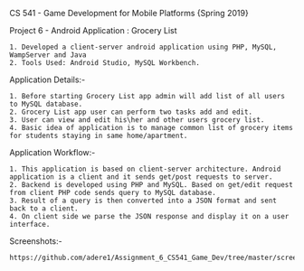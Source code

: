 CS 541 - Game Development for Mobile Platforms {Spring 2019}

Project 6 - Android Application : Grocery List


	1. Developed a client-server android application using PHP, MySQL, WampServer and Java
	2. Tools Used: Android Studio, MySQL Workbench.
	

Application Details:-	

    
    1. Before starting Grocery List app admin will add list of all users to MySQL database.	
	2. Grocery List app user can perform two tasks add and edit.
	3. User can view and edit his\her and other users grocery list.
	4. Basic idea of application is to manage common list of grocery items for students staying in same home/apartment.


Application Workflow:-
    
	
	1. This application is based on client-server architecture. Android application is a client and it sends get/post requests to server.
    2. Backend is developed using PHP and MySQL. Based on get/edit request from client PHP code sends query to MySQL database.
    3. Result of a query is then converted into a JSON format and sent back to a client. 
    4. On client side we parse the JSON response and display it on a user interface. 	
	

Screenshots:-

	
	https://github.com/adere1/Assignment_6_CS541_Game_Dev/tree/master/screenshots